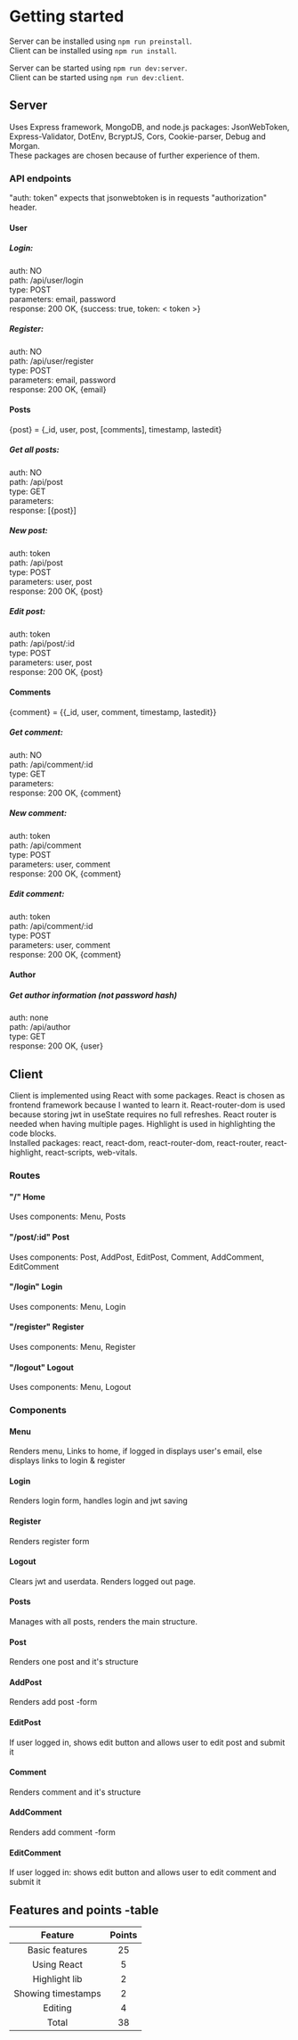 # Getting started
Server can be installed using ```npm run preinstall```.  
Client can be installed using ```npm run install```.  

Server can be started using ```npm run dev:server```.  
Client can be started using ```npm run dev:client```.  

## Server

Uses Express framework, MongoDB, and node.js packages: JsonWebToken, Express-Validator, DotEnv, BcryptJS, Cors, Cookie-parser, Debug and Morgan.  
These packages are chosen because of further experience of them.

### API endpoints
"auth: token" expects that jsonwebtoken is in requests "authorization" header.

#### User
##### Login:
auth: NO  
path: /api/user/login  
type: POST  
parameters: email, password  
response: 200 OK, {success: true, token: < token >}    

##### Register:
auth: NO  
path: /api/user/register  
type: POST  
parameters: email, password  
response: 200 OK, {email}  

#### Posts
{post} = {_id, user, post, [comments], timestamp, lastedit}  

##### Get all posts:
auth: NO  
path: /api/post  
type: GET  
parameters:  
response: [{post}]  

##### New post:
auth: token  
path: /api/post  
type: POST  
parameters: user, post  
response: 200 OK, {post}  

##### Edit post:
auth: token  
path: /api/post/:id  
type: POST  
parameters: user, post  
response: 200 OK, {post}  

#### Comments
{comment} = {{_id, user, comment, timestamp, lastedit}}  

##### Get comment:
auth: NO  
path: /api/comment/:id  
type: GET  
parameters:  
response: 200 OK, {comment}  

##### New comment:
auth: token  
path: /api/comment  
type: POST  
parameters: user, comment  
response: 200 OK, {comment}  

##### Edit comment:
auth: token  
path: /api/comment/:id  
type: POST  
parameters: user, comment  
response: 200 OK, {comment}  

#### Author
##### Get author information (not password hash)
auth: none  
path: /api/author  
type: GET  
response: 200 OK, {user}  

## Client
Client is implemented using React with some packages. React is chosen as frontend framework because I wanted to learn it. React-router-dom is used because storing jwt in useState requires no full refreshes. React router is needed when having multiple pages. Highlight is used in highlighting the code blocks.  
Installed packages: react, react-dom, react-router-dom, react-router, react-highlight, react-scripts, web-vitals.  

### Routes
#### "/"             Home
Uses components: Menu, Posts  

#### "/post/:id"     Post
Uses components: Post, AddPost, EditPost, Comment, AddComment, EditComment  

#### "/login"        Login
Uses components: Menu, Login

#### "/register"     Register
Uses components: Menu, Register

#### "/logout"       Logout
Uses components: Menu, Logout

### Components
#### Menu
Renders menu, Links to home, if logged in displays user's email, else displays links to login & register

#### Login
Renders login form, handles login and jwt saving

#### Register
Renders register form

#### Logout
Clears jwt and userdata. Renders logged out page.  

#### Posts
Manages with all posts, renders the main structure.

#### Post
Renders one post and it's structure

#### AddPost
Renders add post -form

#### EditPost
If user logged in, shows edit button and allows user to edit post and submit it

#### Comment
Renders comment and it's structure

#### AddComment
Renders add comment -form

#### EditComment
If user logged in: shows edit button and allows user to edit comment and submit it

## Features and points -table
| Feature           | Points    |
| :---:             | :---:     |
| Basic features    | 25        |
| Using React       | 5         |
| Highlight lib     | 2         |
| Showing timestamps| 2         |
| Editing           | 4         |
| Total             | 38        |